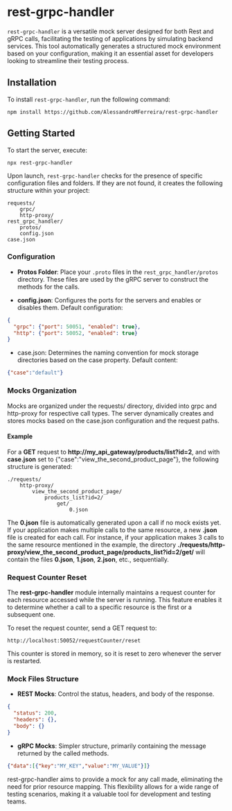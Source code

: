 # rest-grpc-handler

`rest-grpc-handler` is a versatile mock server designed for both Rest and gRPC calls, facilitating the testing of applications by simulating backend services. This tool automatically generates a structured mock environment based on your configuration, making it an essential asset for developers looking to streamline their testing process.

## Installation

To install `rest-grpc-handler`, run the following command:
```
npm install https://github.com/AlessandroMFerreira/rest-grpc-handler
```

## Getting Started

To start the server, execute:
```
npx rest-grpc-handler
```


Upon launch, `rest-grpc-handler` checks for the presence of specific configuration files and folders. If they are not found, it creates the following structure within your project:
```
requests/ 
    grpc/ 
    http-proxy/ 
rest_grpc_handler/ 
    protos/ 
    config.json 
case.json
```


### Configuration

- **Protos Folder**: Place your `.proto` files in the `rest_grpc_handler/protos` directory. These files are used by the gRPC server to construct the methods for the calls.

- **config.json**: Configures the ports for the servers and enables or disables them. Default configuration:

```json
{
  "grpc": {"port": 50051, "enabled": true},
  "http": {"port": 50052, "enabled": true}
}
```
- case.json: Determines the naming convention for mock storage directories based on the case property. Default content:
```json
{"case":"default"}
```

### Mocks Organization
Mocks are organized under the requests/ directory, divided into grpc and http-proxy for respective call types. The server dynamically creates and stores mocks based on the case.json configuration and the request paths.

#### Example
For a **GET** request to **http://my_api_gateway/products/list?id=2**, and with **case.json** set to {"case":"view_the_second_product_page"}, the following structure is generated:

```
./requests/
    http-proxy/
        view_the_second_product_page/
            products_list?id=2/
                get/
                    0.json
```

The **0.json** file is automatically generated upon a call if no mock exists yet. If your application makes multiple calls to the same resource, a new **.json** file is created for each call. For instance, if your application makes 3 calls to the same resource mentioned in the example, the directory **./requests/http-proxy/view_the_second_product_page/products_list?id=2/get/** will contain the files **0.json**, **1.json**, **2.json**, etc., sequentially.

### Request Counter Reset

The **rest-grpc-handler** module internally maintains a request counter for each resource accessed while the server is running. This feature enables it to determine whether a call to a specific resource is the first or a subsequent one.

To reset the request counter, send a GET request to:

```
http://localhost:50052/requestCounter/reset
```
This counter is stored in memory, so it is reset to zero whenever the server is restarted.


### Mock Files Structure
- **REST Mocks**: Control the status, headers, and body of the response.

```json
{
  "status": 200,
  "headers": {},
  "body": {}
}
```

- **gRPC Mocks**: Simpler structure, primarily containing the message returned by the called methods.

```json
{"data":[{"key":"MY_KEY","value":"MY_VALUE"}]}
```

rest-grpc-handler aims to provide a mock for any call made, eliminating the need for prior resource mapping. This flexibility allows for a wide range of testing scenarios, making it a valuable tool for development and testing teams.
